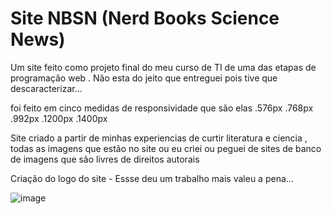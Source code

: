 # Site NBSN (Nerd Books Science News)
Um site feito como projeto final do meu curso de TI de uma das etapas de programação web . Não esta do jeito que entreguei pois tive que descaracterizar...

foi feito em cinco medidas de responsividade que são elas
.576px
.768px
.992px
.1200px
.1400px

Site criado a partir de minhas experiencias de curtir literatura e ciencia , todas as imagens que estão no site ou eu criei ou peguei de sites de banco de imagens que são livres de direitos autorais

Criação do logo do site - Essse deu um trabalho mais valeu a  pena... 

![image](https://user-images.githubusercontent.com/97040972/157394226-4ca8bfd2-9f64-4b2c-aba2-1a2866d88404.png)

